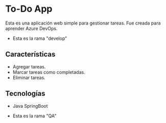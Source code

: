 
# To-Do App

Esta es una aplicación web simple para gestionar tareas. Fue creada para aprender Azure DevOps.
- Esta es la rama "develop"
## Características
- Agregar tareas.
- Marcar tareas como completadas.
- Eliminar tareas.

## Tecnologías
- Java SpringBoot


- Esta es la rama "QA"
